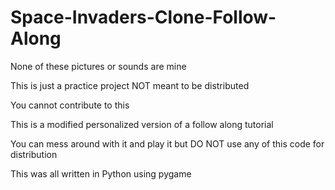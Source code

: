 # Space-Invaders-Clone-Follow-Along

None of these pictures or sounds are mine

This is just a practice project NOT meant to be distributed

You cannot contribute to this

This is a modified personalized version of a follow along tutorial 

You can mess around with it and play it but DO NOT use any of this code for distribution

This was all written in Python using pygame